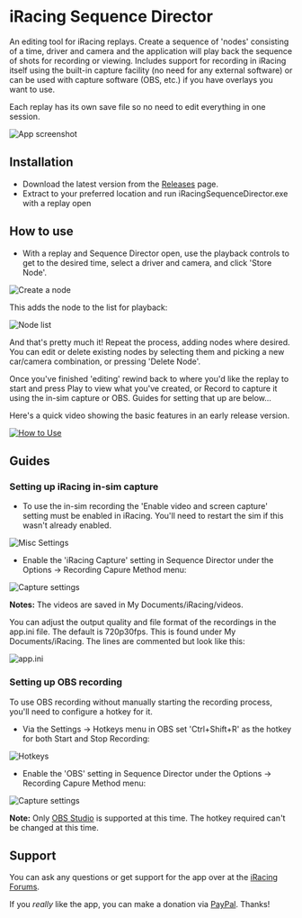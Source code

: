 # iRacing Sequence Director

An editing tool for iRacing replays. Create a sequence of 'nodes' consisting of a time, driver and camera and the application will play back the sequence of shots for recording or viewing. Includes support for recording in iRacing itself using the built-in capture facility (no need for any external software) or can be used with capture software (OBS, etc.) if you have overlays you want to use.

Each replay has its own save file so no need to edit everything in one session.

![App screenshot](https://i.ibb.co/D1czQ68/image.png)

## Installation

- Download the latest version from the [Releases](https://github.com/GetUpKidAK/iRacingSequenceDirector/releases) page. 
- Extract to your preferred location and run iRacingSequenceDirector.exe with a replay open

## How to use

- With a replay and Sequence Director open, use the playback controls to get to the desired time, select a driver and camera, and click 'Store Node'.

![Create a node](https://i.ibb.co/LPyxyjR/image.png)

This adds the node to the list for playback:

![Node list](https://i.ibb.co/bb3YJv8/image.png)

And that's pretty much it! Repeat the process, adding nodes where desired. You can edit or delete existing nodes by selecting them and picking a new car/camera combination, or pressing 'Delete Node'.

Once you've finished 'editing' rewind back to where you'd like the replay to start and press Play to view what you've created, or Record to capture it using the in-sim capture or OBS. Guides for setting that up are below...

Here's a quick video showing the basic features in an early release version.

[![How to Use](http://img.youtube.com/vi/7DBsk7VQ1dU/0.jpg)](https://www.youtube.com/watch?v=7DBsk7VQ1dU)

## Guides

### Setting up iRacing in-sim capture

- To use the in-sim recording the 'Enable video and screen capture' setting must be enabled in iRacing.
You'll need to restart the sim if this wasn't already enabled.

![Misc Settings](https://i.ibb.co/Rppt27d/Misc-Settings.jpg)

- Enable the 'iRacing Capture' setting in Sequence Director under the Options -> Recording Capure Method menu:

![Capture settings](https://i.ibb.co/Z20sYnV/i-Racing-Capture.png)

**Notes:**
The videos are saved in My Documents/iRacing/videos.

You can adjust the output quality and file format of the recordings in the app.ini file. The default is 720p30fps.
This is found under My Documents/iRacing. The lines are commented but look like this:

![app.ini](https://i.ibb.co/92cbP7M/appIni.png)

### Setting up OBS recording

To use OBS recording without manually starting the recording process, you'll need to configure a hotkey for it.

- Via the Settings -> Hotkeys menu in OBS set 'Ctrl+Shift+R' as the hotkey for both Start and Stop Recording:

![Hotkeys](https://i.ibb.co/89hcks2/image.png)

- Enable the 'OBS' setting in Sequence Director under the Options -> Recording Capure Method menu:

![Capture settings](https://i.ibb.co/DwTFbKn/image.png)

**Note:** Only [OBS Studio](https://obsproject.com/) is supported at this time. The hotkey required can't be changed at this time.

## Support

You can ask any questions or get support for the app over at the [iRacing Forums](https://forums.iracing.com/discussion/605/iracing-sequence-director-editing-tool-for-replays).

If you *really* like the app, you can make a donation via [PayPal](https://paypal.me/GetUpKidAK?locale.x=en_GB). Thanks!
